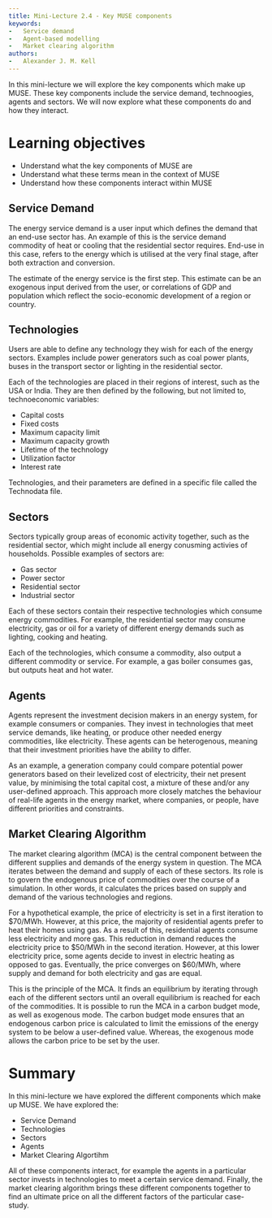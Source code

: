 ```yaml
---
title: Mini-Lecture 2.4 - Key MUSE components
keywords:
-   Service demand
-   Agent-based modelling
-   Market clearing algorithm
authors:
-   Alexander J. M. Kell
---
```


In this mini-lecture we will explore the key components which make up MUSE. These key components include the service demand, technoogies, agents and sectors. We will now explore what these components do and how they interact.

# Learning objectives

- Understand what the key components of MUSE are
- Understand what these terms mean in the context of MUSE
- Understand how these components interact within MUSE

## Service Demand

The energy service demand is a user input which defines the demand that an end-use sector has. An example of this is the service demand commodity of heat or cooling that the residential sector requires. End-use in this case, refers to the energy which is utilised at the very final stage, after both extraction and conversion.

The estimate of the energy service is the first step. This estimate can be an exogenous input derived from the user, or correlations of GDP and population which reflect the socio-economic development of a region or country.

## Technologies

Users are able to define any technology they wish for each of the energy sectors. Examples include power generators such as coal power plants, buses in the transport sector or lighting in the residential sector.

Each of the technologies are placed in their regions of interest, such as the USA or India. They are then defined by the following, but not limited to, technoeconomic variables:

- Capital costs
- Fixed costs
- Maximum capacity limit
- Maximum capacity growth
- Lifetime of the technology
- Utilization factor
- Interest rate

Technologies, and their parameters are defined in a specific file called the Technodata file. 

## Sectors

Sectors typically group areas of economic activity together, such as the residential sector, which might include all energy conusming activies of households. Possible examples of sectors are:

- Gas sector
- Power sector
- Residential sector
- Industrial sector

Each of these sectors contain their respective technologies which consume energy commodities. For example, the residential sector may consume electricity, gas or oil for a variety of different energy demands such as lighting, cooking and heating.

Each of the technologies, which consume a commodity, also output a different commodity or service. For example, a gas boiler consumes gas, but outputs heat and hot water.

## Agents

Agents represent the investment decision makers in an energy system, for example consumers or companies. They invest in technologies that meet service demands, like heating, or produce other needed energy commodities, like electricity. These agents can be heterogenous, meaning that their investment priorities have the ability to differ.

As an example, a generation company could compare potential power generators based on their levelized cost of electricity, their net present value, by minimising the total capital cost, a mixture of these and/or any user-defined approach. This approach more closely matches the behaviour of real-life agents in the energy market, where companies, or people, have different priorities and constraints.

## Market Clearing Algorithm

The market clearing algorithm (MCA) is the central component between the different supplies and demands of the energy system in question. The MCA iterates between the demand and supply of each of these sectors. Its role is to govern the endogenous price of commodities over the course of a simulation. In other words, it calculates the prices based on supply and demand of the various technologies and regions.

For a hypothetical example, the price of electricity is set in a first iteration to $70/MWh. However, at this price, the majority of residential agents prefer to heat their homes using gas. As a result of this, residential agents consume less electricity and more gas. This reduction in demand reduces the electricity price to $50/MWh in the second iteration. However, at this lower electricity price, some agents decide to invest in electric heating as opposed to gas. Eventually, the price converges on $60/MWh, where supply and demand for both electricity and gas are equal.

This is the principle of the MCA. It finds an equilibrium by iterating through each of the different sectors until an overall equilibrium is reached for each of the commodities. It is possible to run the MCA in a carbon budget mode, as well as exogenous mode. The carbon budget mode ensures that an endogenous carbon price is calculated to limit the emissions of the energy system to be below a user-defined value. Whereas, the exogenous mode allows the carbon price to be set by the user.


# Summary

In this mini-lecture we have explored the different components which make up MUSE. We have explored the:

- Service Demand
- Technologies
- Sectors
- Agents
- Market Clearing Algortihm

All of these components interact, for example the agents in a particular sector invests in technologies to meet a certain service demand. Finally, the market clearing algorithm brings these different components together to find an ultimate price on all the different factors of the particular case-study.
